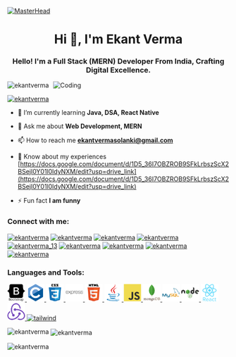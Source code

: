 [![MasterHead](https://drive.google.com/file/d/1ZxxVPUnQP2BLDax1PyyIB9RElsWY3J4r/view?usp=drive_link)](https://rishavchanda.io)
<h1 align="center">Hi 👋, I'm Ekant Verma</h1>
<h3 align="center">Hello! I'm a Full Stack (MERN) Developer From India, Crafting Digital Excellence.</h3>
<img align="right" alt="Coding" width="400" src="https://camo.githubusercontent.com/c1dcb74cc1c1835b1d716f5051499a2814c683c806b15f04b0eba492863703e9/68747470733a2f2f63646e2e6472696262626c652e636f6d2f75736572732f3733303730332f73637265656e73686f74732f363538313234332f6176656e746f2e676966">

<p align="left"> <img src="https://komarev.com/ghpvc/?username=ekantverma&label=Profile%20views&color=0e75b6&style=flat" alt="ekantverma" /> </p>

<p align="left"> <a href="https://twitter.com/ekantverma" target="blank"><img src="https://img.shields.io/twitter/follow/ekantverma13?logo=twitter&style=for-the-badge" alt="ekantverma" /></a> </p>

- 🌱 I’m currently learning **Java, DSA, React Native**

- 💬 Ask me about **Web Development, MERN**

- 📫 How to reach me **ekantvermasolanki@gmail.com**

- 📄 Know about my experiences [https://docs.google.com/document/d/1D5_36I7OBZROB9SFkLrbszScX2BSejI0Y01l0ldyNXM/edit?usp=drive_link](https://docs.google.com/document/d/1D5_36I7OBZROB9SFkLrbszScX2BSejI0Y01l0ldyNXM/edit?usp=drive_link)

- ⚡ Fun fact **I am funny**

<h3 align="left">Connect with me:</h3>
<p align="left">
<a href="https://twitter.com/ekantverma" target="blank"><img align="center" src="https://raw.githubusercontent.com/rahuldkjain/github-profile-readme-generator/master/src/images/icons/Social/twitter.svg" alt="ekantverma" height="30" width="40" /></a>
<a href="https://linkedin.com/in/ekantverma" target="blank"><img align="center" src="https://raw.githubusercontent.com/rahuldkjain/github-profile-readme-generator/master/src/images/icons/Social/linked-in-alt.svg" alt="ekantverma" height="30" width="40" /></a>
<a href="https://stackoverflow.com/users/ekantverma" target="blank"><img align="center" src="https://raw.githubusercontent.com/rahuldkjain/github-profile-readme-generator/master/src/images/icons/Social/stack-overflow.svg" alt="ekantverma" height="30" width="40" /></a>
<a href="https://fb.com/ekantverma" target="blank"><img align="center" src="https://raw.githubusercontent.com/rahuldkjain/github-profile-readme-generator/master/src/images/icons/Social/facebook.svg" alt="ekantverma" height="30" width="40" /></a>
<a href="https://instagram.com/ekantverma_13" target="blank"><img align="center" src="https://raw.githubusercontent.com/rahuldkjain/github-profile-readme-generator/master/src/images/icons/Social/instagram.svg" alt="ekantverma_13" height="30" width="40" /></a>
<a href="https://www.codechef.com/users/ekantverma" target="blank"><img align="center" src="https://cdn.jsdelivr.net/npm/simple-icons@3.1.0/icons/codechef.svg" alt="ekantverma" height="30" width="40" /></a>
<a href="https://www.hackerrank.com/ekantverma" target="blank"><img align="center" src="https://raw.githubusercontent.com/rahuldkjain/github-profile-readme-generator/master/src/images/icons/Social/hackerrank.svg" alt="ekantverma" height="30" width="40" /></a>
<a href="https://www.leetcode.com/ekantverma" target="blank"><img align="center" src="https://raw.githubusercontent.com/rahuldkjain/github-profile-readme-generator/master/src/images/icons/Social/leet-code.svg" alt="ekantverma" height="30" width="40" /></a>
<a href="https://auth.geeksforgeeks.org/user/ekantverma" target="blank"><img align="center" src="https://raw.githubusercontent.com/rahuldkjain/github-profile-readme-generator/master/src/images/icons/Social/geeks-for-geeks.svg" alt="ekantverma" height="30" width="40" /></a>
</p>

<h3 align="left">Languages and Tools:</h3>
<p align="left"> <a href="https://getbootstrap.com" target="_blank" rel="noreferrer"> <img src="https://raw.githubusercontent.com/devicons/devicon/master/icons/bootstrap/bootstrap-plain-wordmark.svg" alt="bootstrap" width="40" height="40"/> </a> <a href="https://www.cprogramming.com/" target="_blank" rel="noreferrer"> <img src="https://raw.githubusercontent.com/devicons/devicon/master/icons/c/c-original.svg" alt="c" width="40" height="40"/> </a> <a href="https://www.w3schools.com/css/" target="_blank" rel="noreferrer"> <img src="https://raw.githubusercontent.com/devicons/devicon/master/icons/css3/css3-original-wordmark.svg" alt="css3" width="40" height="40"/> </a> <a href="https://expressjs.com" target="_blank" rel="noreferrer"> <img src="https://raw.githubusercontent.com/devicons/devicon/master/icons/express/express-original-wordmark.svg" alt="express" width="40" height="40"/> </a> <a href="https://www.w3.org/html/" target="_blank" rel="noreferrer"> <img src="https://raw.githubusercontent.com/devicons/devicon/master/icons/html5/html5-original-wordmark.svg" alt="html5" width="40" height="40"/> </a> <a href="https://www.java.com" target="_blank" rel="noreferrer"> <img src="https://raw.githubusercontent.com/devicons/devicon/master/icons/java/java-original.svg" alt="java" width="40" height="40"/> </a> <a href="https://developer.mozilla.org/en-US/docs/Web/JavaScript" target="_blank" rel="noreferrer"> <img src="https://raw.githubusercontent.com/devicons/devicon/master/icons/javascript/javascript-original.svg" alt="javascript" width="40" height="40"/> </a> <a href="https://www.mongodb.com/" target="_blank" rel="noreferrer"> <img src="https://raw.githubusercontent.com/devicons/devicon/master/icons/mongodb/mongodb-original-wordmark.svg" alt="mongodb" width="40" height="40"/> </a> <a href="https://www.mysql.com/" target="_blank" rel="noreferrer"> <img src="https://raw.githubusercontent.com/devicons/devicon/master/icons/mysql/mysql-original-wordmark.svg" alt="mysql" width="40" height="40"/> </a> <a href="https://nodejs.org" target="_blank" rel="noreferrer"> <img src="https://raw.githubusercontent.com/devicons/devicon/master/icons/nodejs/nodejs-original-wordmark.svg" alt="nodejs" width="40" height="40"/> </a> <a href="https://reactjs.org/" target="_blank" rel="noreferrer"> <img src="https://raw.githubusercontent.com/devicons/devicon/master/icons/react/react-original-wordmark.svg" alt="react" width="40" height="40"/> </a> <a href="https://redux.js.org" target="_blank" rel="noreferrer"> <img src="https://raw.githubusercontent.com/devicons/devicon/master/icons/redux/redux-original.svg" alt="redux" width="40" height="40"/> </a> <a href="https://tailwindcss.com/" target="_blank" rel="noreferrer"> <img src="https://www.vectorlogo.zone/logos/tailwindcss/tailwindcss-icon.svg" alt="tailwind" width="40" height="40"/> </a> </p>

<p><img align="left" src="https://github-readme-stats.vercel.app/api/top-langs?username=ekantverma&show_icons=true&locale=en&layout=compact" alt="ekantverma" /></p>

<p>&nbsp;<img align="center" src="https://github-readme-stats.vercel.app/api?username=ekantverma&show_icons=true&locale=en" alt="ekantverma" /></p>

<p><img align="center" src="https://github-readme-streak-stats.herokuapp.com/?user=ekantverma&" alt="ekantverma" /></p>
